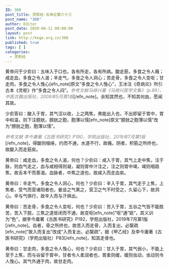 ```yaml
---
ID: 308
post_title: 灵枢经·五味论第六十三
post_name: "308"
author: Editor
post_date: 2020-08-11 00:00:00
layout: post
link: http://kege.org.cn/308
published: true
tags: [ ]
categories:
  - 灵枢经
---
```

黄帝问于少俞曰：五味入于口也，各有所走，各有所病。酸走筋，多食之令人癃；咸走血，多食之令人渴；辛走气，多食之令人洞心；苦走骨，多食之令人变呕；甘走肉，多食之令人悗心[efn_note]原文“多食之令人悗心”，王冰注《奇病论》所引古本《灵枢》作“多食之令人闷”。<span style="color: #808080;"><em>参考文献马继兴著《马继兴医学文集》（p.89），中医古籍出版社，2009年5月第1版</em></span>[/efn_note]。余知其然也，不知其何由，愿闻其故。

少俞答曰：酸入于胃，其气涩以收，上之两焦，弗能出入也，不出即留于胃中，胃中和温，则下注膀胱，膀胱之胞，胞薄以懦[efn_note]原文“膀胱之胞薄以懦”改为“膀胱之胞，胞薄以懦”。

<span style="color: #808080;"><em>参考文献</em></span>
<span style="color: #808080;"><em>李今庸著《古医书研究》P190，学苑出版社，2019年7月第1版</em></span>[/efn_note]，得酸则缩绻，约而不通，水道不行，故癃。阴者，积筋之所终也，故酸入而走筋矣。

黄帝曰：咸走血，多食之令人渴，何也？少俞曰：咸入于胃，其气上走中焦，注于脉，则血气走之，血与咸相得则凝，凝则胃中汁注之，注之则胃中竭，竭则咽路焦，故舌本干而善渴。血脉者，中焦之道也，故咸入而走血矣。

黄帝曰：辛走气，多食之令人洞心，何也？少俞曰：辛入于胃，其气走于上焦，上焦者，受气而营诸阳者也，姜韭之气熏之，营卫之气不时受之，久留心下，故洞心。辛与气俱行，故辛入而与汗俱出。

黄帝曰：苦走骨，多食之令人变呕，何也？少俞曰：苦入于胃，五谷之气皆不能胜苦，苦入下脘，三焦之道皆闭而不通，故变呕[efn_note]”呕“通”妪“，其义训为”色“，据李今庸著《古医书研究》P192，学苑出版社，2019年7月第1版[/efn_note]。齿者，骨之所终也，故苦入而走骨，入而复出，必黧疏[efn_note]“故入而复出”改成“入而复出，必黧疏”，据《甲乙经》及李今庸著《古医书研究》（学苑出版社）P83[/efn_note]，知其走骨也。

黄帝曰：甘走肉，多食之令人悗心，何也？少俞曰：甘入于胃，其气弱小，不能上至于上焦，而与谷留于胃中，甘者令人柔润者也，胃柔则缓，缓则虫动，虫动则令人悗心。其气外通于肉，故甘走肉。